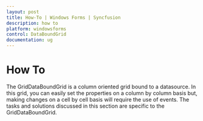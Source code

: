 ```yaml
---
layout: post
title: How-To | Windows Forms | Syncfusion
description: how to
platform: windowsforms
control: DataBoundGrid
documentation: ug
---
```


# How To

The GridDataBoundGrid is a column oriented grid bound to a datasource. In this grid, you can easily set the properties on a column by column basis but, making changes on a cell by cell basis will require the use of events. The tasks and solutions discussed in this section are specific to the GridDataBoundGrid.

